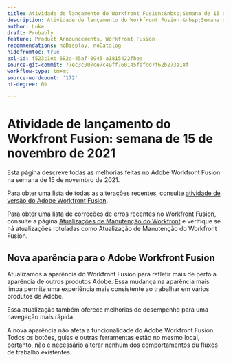 ```yaml
---
title: Atividade de lançamento do Workfront Fusion:&nbsp;Semana de 15 de novembro de 2021
description: Atividade de lançamento do Workfront Fusion:&nbsp;Semana de 15 de novembro de 2021
author: Luke
draft: Probably
feature: Product Announcements, Workfront Fusion
recommendations: noDisplay, noCatalog
hidefromtoc: true
exl-id: f523c1eb-682a-45af-8945-a1815422fbea
source-git-commit: 77ec3c007ce7c49ff760145fafcd7f62b273a18f
workflow-type: tm+mt
source-wordcount: '172'
ht-degree: 0%

---
```


# Atividade de lançamento do Workfront Fusion: semana de 15 de novembro de 2021

Esta página descreve todas as melhorias feitas no Adobe Workfront Fusion na semana de 15 de novembro de 2021.

Para obter uma lista de todas as alterações recentes, consulte [atividade de versão do Adobe Workfront Fusion](/help/workfront-fusion/fusion-product-releases/fusion-release-activity.md).

Para obter uma lista de correções de erros recentes no Workfront Fusion, consulte a página [Atualizações de Manutenção do Workfront](https://experienceleague.adobe.com/docs/workfront-known-issues/releases/current-updates.html?lang=pt-BR) e verifique se há atualizações rotuladas como Atualização de Manutenção do Workfront Fusion.

## Nova aparência para o Adobe Workfront Fusion

Atualizamos a aparência do Workfront Fusion para refletir mais de perto a aparência de outros produtos Adobe. Essa mudança na aparência mais limpa permite uma experiência mais consistente ao trabalhar em vários produtos de Adobe.

Essa atualização também oferece melhorias de desempenho para uma navegação mais rápida.

A nova aparência não afeta a funcionalidade do Adobe Workfront Fusion. Todos os botões, guias e outras ferramentas estão no mesmo local, portanto, não é necessário alterar nenhum dos comportamentos ou fluxos de trabalho existentes.
